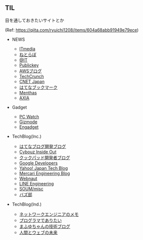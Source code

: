 ## TIL

目を通しておきたいサイトとか

(Ref: https://qiita.com/ryuichi1208/items/604a68abb91949e79ece)

* NEWS

    * [ITmedia](https://www.itmedia.co.jp/)
    * [ねとらぼ](https://nlab.itmedia.co.jp/)
    * [@IT](https://www.atmarkit.co.jp/)
    * [Publickey](https://www.publickey1.jp/)
    * [AWSブログ](https://aws.amazon.com/jp/blogs/news/)
    * [TechCrunch](https://jp.techcrunch.com/)
    * [CNET Japan](https://japan.cnet.com/)
    * [はてなブックマーク](https://b.hatena.ne.jp/hotentry/it)
    * [Menthas](https://menthas.com/)
    * [AXIA](https://axia.co.jp/blog)

* Gadget

    * [PC Watch](https://pc.watch.impress.co.jp/)
    * [Gizmode](https://www.gizmodo.jp/)
    * [Engadget](https://japanese.engadget.com/)

* TechBlog(Inc.)

    * [はてなブログ開発ブログ](https://staff.hatenablog.com/)
    * [Cybouz Inside Out](https://blog.cybozu.io/)
    * [クックパッド開発者ブログ](https://techlife.cookpad.com/)
    * [Google Developers](https://developers-jp.googleblog.com/)
    * [Yahoo! Japan Tech Blog](https://techblog.yahoo.co.jp/)
    * [Mercari Engineering Blog](https://tech.mercari.com/)
    * [Webnaut](https://webnaut.jp/)
    * [LINE Engineering](https://engineering.linecorp.com/ja/blog/)
    * [SOUM/misc](https://www.soum.co.jp/misc/)
    * [バズ部](https://bazubu.com/)

* TechBlog(Ind.)

    * [ネットワークエンジニアのメモ](https://www.infraeye.com/)
    * [プログラマでありたい](https://blog.takuros.net/)
    * [まふゆちゃんの技術ブログ](https://www.mafuyu7se.com/)
    * [人間とウェブの未来](https://hb.matsumoto-r.jp/)